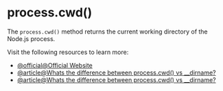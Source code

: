 # process.cwd()

The `process.cwd()` method returns the current working directory of the Node.js process.

Visit the following resources to learn more:

- [@official@Official Website](https://nodejs.org/api/process.html#processcwd)
- [@article@Whats the difference between process.cwd() vs \_\_dirname?](https://stackoverflow.com/questions/9874382/whats-the-difference-between-process-cwd-vs-dirname)
- [@article@Whats the difference between process.cwd() vs \_\_dirname?](https://dev.to/qbentil/nodejs-dirname-vrs-processcwd-3k88)
